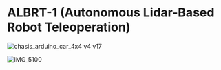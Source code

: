 # ALBRT-1 (Autonomous Lidar-Based Robot Teleoperation)
![chasis_arduino_car_4x4 v4 v17](https://github.com/user-attachments/assets/09d2bcde-0feb-41ab-affa-cdde6fe14893)

![IMG_5100](https://github.com/user-attachments/assets/bf01aaaf-b312-403e-9f9d-7036d5887f98)


